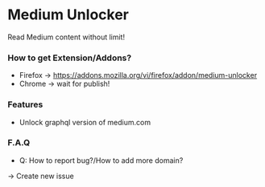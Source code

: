 Medium Unlocker
================

Read Medium content without limit!

### How to get Extension/Addons?

- Firefox -> https://addons.mozilla.org/vi/firefox/addon/medium-unlocker
- Chrome -> wait for publish!

### Features

- Unlock graphql version of medium.com

### F.A.Q

- Q: How to report bug?/How to add more domain?

 -> Create new issue